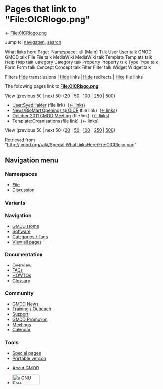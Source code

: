 <div id="mw-page-base" class="noprint">

</div>

<div id="mw-head-base" class="noprint">

</div>

<div id="content" class="mw-body" role="main">

<span id="top"></span>

<div id="mw-js-message" style="display:none;">

</div>



# <span dir="auto">Pages that link to "File:OICRlogo.png"</span>

<div id="bodyContent">

<div id="contentSub">

← [File:OICRlogo.png](/wiki/File:OICRlogo.png "File:OICRlogo.png")

</div>

<div id="jump-to-nav" class="mw-jump">

Jump to: [navigation](#mw-navigation), [search](#p-search)

</div>

<div id="mw-content-text">

What links here Page:  Namespace:  all (Main) Talk User User talk GMOD
GMOD talk File File talk MediaWiki MediaWiki talk Template Template talk
Help Help talk Category Category talk Property Property talk Type Type
talk Form Form talk Concept Concept talk Filter Filter talk Widget
Widget talk

Filters
[Hide](/mediawiki/index.php?title=Special:WhatLinksHere/File:OICRlogo.png&hidetrans=1 "Special:WhatLinksHere/File:OICRlogo.png")
transclusions \|
[Hide](/mediawiki/index.php?title=Special:WhatLinksHere/File:OICRlogo.png&hidelinks=1 "Special:WhatLinksHere/File:OICRlogo.png")
links \|
[Hide](/mediawiki/index.php?title=Special:WhatLinksHere/File:OICRlogo.png&hideredirs=1 "Special:WhatLinksHere/File:OICRlogo.png")
redirects \|
[Hide](/mediawiki/index.php?title=Special:WhatLinksHere/File:OICRlogo.png&hideimages=1 "Special:WhatLinksHere/File:OICRlogo.png")
file links

The following pages link to
**[File:OICRlogo.png](/wiki/File:OICRlogo.png "File:OICRlogo.png")**:

View (previous 50 \| next 50)
([20](/mediawiki/index.php?title=Special:WhatLinksHere/File:OICRlogo.png&limit=20 "Special:WhatLinksHere/File:OICRlogo.png")
\|
[50](/mediawiki/index.php?title=Special:WhatLinksHere/File:OICRlogo.png&limit=50 "Special:WhatLinksHere/File:OICRlogo.png")
\|
[100](/mediawiki/index.php?title=Special:WhatLinksHere/File:OICRlogo.png&limit=100 "Special:WhatLinksHere/File:OICRlogo.png")
\|
[250](/mediawiki/index.php?title=Special:WhatLinksHere/File:OICRlogo.png&limit=250 "Special:WhatLinksHere/File:OICRlogo.png")
\|
[500](/mediawiki/index.php?title=Special:WhatLinksHere/File:OICRlogo.png&limit=500 "Special:WhatLinksHere/File:OICRlogo.png"))

- [User:SyedHaider](/wiki/User:SyedHaider "User:SyedHaider") (file link)
  ‎ <span class="mw-whatlinkshere-tools">([←
  links](/mediawiki/index.php?title=Special:WhatLinksHere&target=User%3ASyedHaider "Special:WhatLinksHere"))</span>
- [News/BioMart Openings @
  OICR](/wiki/News/BioMart_Openings_@_OICR "News/BioMart Openings @ OICR")
  (file link) ‎ <span class="mw-whatlinkshere-tools">([←
  links](/mediawiki/index.php?title=Special:WhatLinksHere&target=News%2FBioMart+Openings+%40+OICR "Special:WhatLinksHere"))</span>
- [October 2011 GMOD
  Meeting](/wiki/October_2011_GMOD_Meeting "October 2011 GMOD Meeting")
  (file link) ‎ <span class="mw-whatlinkshere-tools">([←
  links](/mediawiki/index.php?title=Special:WhatLinksHere&target=October+2011+GMOD+Meeting "Special:WhatLinksHere"))</span>
- [Template:Organisations](/wiki/Template:Organisations "Template:Organisations")
  (file link) ‎ <span class="mw-whatlinkshere-tools">([←
  links](/mediawiki/index.php?title=Special:WhatLinksHere&target=Template%3AOrganisations "Special:WhatLinksHere"))</span>

View (previous 50 \| next 50)
([20](/mediawiki/index.php?title=Special:WhatLinksHere/File:OICRlogo.png&limit=20 "Special:WhatLinksHere/File:OICRlogo.png")
\|
[50](/mediawiki/index.php?title=Special:WhatLinksHere/File:OICRlogo.png&limit=50 "Special:WhatLinksHere/File:OICRlogo.png")
\|
[100](/mediawiki/index.php?title=Special:WhatLinksHere/File:OICRlogo.png&limit=100 "Special:WhatLinksHere/File:OICRlogo.png")
\|
[250](/mediawiki/index.php?title=Special:WhatLinksHere/File:OICRlogo.png&limit=250 "Special:WhatLinksHere/File:OICRlogo.png")
\|
[500](/mediawiki/index.php?title=Special:WhatLinksHere/File:OICRlogo.png&limit=500 "Special:WhatLinksHere/File:OICRlogo.png"))

</div>

<div class="printfooter">

Retrieved from
"<http://gmod.org/wiki/Special:WhatLinksHere/File:OICRlogo.png>"

</div>

<div id="catlinks" class="catlinks catlinks-allhidden">

</div>

<div class="visualClear">

</div>

</div>

</div>

<div id="mw-navigation">

## Navigation menu

<div id="mw-head">



<div id="left-navigation">

<div id="p-namespaces" class="vectorTabs" role="navigation"
aria-labelledby="p-namespaces-label">

### Namespaces

- <span id="ca-nstab-image"><a href="/wiki/File:OICRlogo.png" accesskey="c"
  title="View the file page [c]">File</a></span>
- <span id="ca-talk"><a
  href="/mediawiki/index.php?title=File_talk:OICRlogo.png&amp;action=edit&amp;redlink=1"
  accesskey="t"
  title="Discussion about the content page [t]">Discussion</a></span>

</div>

<div id="p-variants" class="vectorMenu emptyPortlet" role="navigation"
aria-labelledby="p-variants-label">

### 

### Variants[](#)

<div class="menu">

</div>

</div>

</div>

<div id="right-navigation">





</div>



</div>

</div>

</div>

<div id="mw-panel">

<div id="p-logo" role="banner">

<a href="/wiki/Main_Page"
style="background-image: url(http://gmod.org/images/GMOD-cogs.png);"
title="Visit the main page"></a>

</div>

<div id="p-Navigation" class="portal" role="navigation"
aria-labelledby="p-Navigation-label">

### Navigation

<div class="body">

- <span id="n-GMOD-Home">[GMOD Home](/wiki/Main_Page)</span>
- <span id="n-Software">[Software](/wiki/GMOD_Components)</span>
- <span id="n-Categories-.2F-Tags">[Categories /
  Tags](/wiki/Categories)</span>
- <span id="n-View-all-pages">[View all
  pages](/wiki/Special:AllPages)</span>

</div>

</div>

<div id="p-Documentation" class="portal" role="navigation"
aria-labelledby="p-Documentation-label">

### Documentation

<div class="body">

- <span id="n-Overview">[Overview](/wiki/Overview)</span>
- <span id="n-FAQs">[FAQs](/wiki/Category:FAQ)</span>
- <span id="n-HOWTOs">[HOWTOs](/wiki/Category:HOWTO)</span>
- <span id="n-Glossary">[Glossary](/wiki/Glossary)</span>

</div>

</div>

<div id="p-Community" class="portal" role="navigation"
aria-labelledby="p-Community-label">

### Community

<div class="body">

- <span id="n-GMOD-News">[GMOD News](/wiki/GMOD_News)</span>
- <span id="n-Training-.2F-Outreach">[Training /
  Outreach](/wiki/Training_and_Outreach)</span>
- <span id="n-Support">[Support](/wiki/Support)</span>
- <span id="n-GMOD-Promotion">[GMOD
  Promotion](/wiki/GMOD_Promotion)</span>
- <span id="n-Meetings">[Meetings](/wiki/Meetings)</span>
- <span id="n-Calendar">[Calendar](/wiki/Calendar)</span>

</div>

</div>

<div id="p-tb" class="portal" role="navigation"
aria-labelledby="p-tb-label">

### Tools

<div class="body">

- <span id="t-specialpages"><a href="/wiki/Special:SpecialPages" accesskey="q"
  title="A list of all special pages [q]">Special pages</a></span>
- <span id="t-print"><a
  href="/mediawiki/index.php?title=Special:WhatLinksHere/File:OICRlogo.png&amp;printable=yes"
  rel="alternate" accesskey="p"
  title="Printable version of this page [p]">Printable version</a></span>

</div>

</div>

</div>

</div>

<div id="footer" role="contentinfo">

- <span id="footer-places-about">[About
  GMOD](/wiki/GMOD:About "GMOD:About")</span>

<!-- -->

- <span id="footer-copyrightico">[<img src="http://www.gnu.org/graphics/gfdl-logo-small.png" width="88"
  height="31" alt="a GNU Free Documentation License" />](http://www.gnu.org/licenses/fdl-1.3.html)</span>


<div style="clear:both">

</div>

</div>
